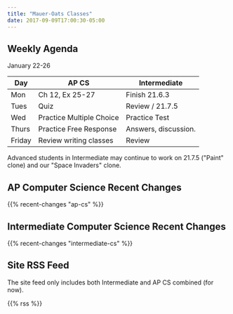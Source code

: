 ```yaml
---
title: "Mauer-Oats Classes"
date: 2017-09-09T17:00:30-05:00
---
```


## Weekly Agenda

January 22-26

| Day | AP CS          | Intermediate      |
|-----|----------------|-------------------|
|Mon  | Ch 12, Ex 25-27| Finish 21.6.3     |
|Tues | Quiz           | Review / 21.7.5   |
|Wed  | Practice Multiple Choice | Practice Test |
|Thurs| Practice Free Response   | Answers, discussion. |
|Friday | Review writing classes | Review |

Advanced students in Intermediate may continue 
to work on 21.7.5 ("Paint" clone) and our "Space Invaders" clone.

## AP Computer Science Recent Changes

{{% recent-changes "ap-cs" %}}

## Intermediate Computer Science Recent Changes

{{% recent-changes "intermediate-cs" %}}

## Site RSS Feed

The site feed only includes both Intermediate and AP CS combined (for now).

{{% rss %}}

